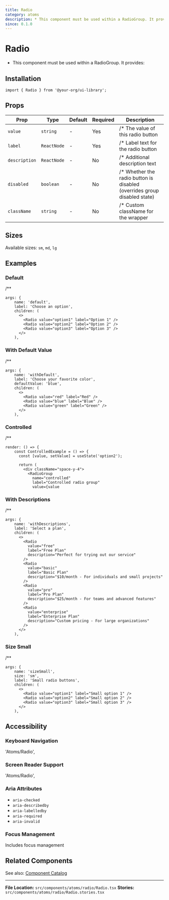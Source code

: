 ```yaml
---
title: Radio
category: atoms
description: * This component must be used within a RadioGroup. It provides:
since: 0.1.0
---
```


# Radio

* This component must be used within a RadioGroup. It provides:

## Installation

```tsx
import { Radio } from '@your-org/ui-library';
```

## Props


| Prop | Type | Default | Required | Description |
|------|------|---------|----------|-------------|
| `value` | `string` | - | Yes | /* The value of this radio button |
| `label` | `ReactNode` | - | Yes | /* Label text for the radio button |
| `description` | `ReactNode` | - | No | /* Additional description text |
| `disabled` | `boolean` | - | No | /* Whether the radio button is disabled (overrides group disabled state) |
| `className` | `string` | - | No | /* Custom className for the wrapper |





## Sizes

Available sizes: `sm`, `md`, `lg`


## Examples


### Default

/**

```tsx
args: {
    name: 'default',
    label: 'Choose an option',
    children: (
      <>
        <Radio value="option1" label="Option 1" />
        <Radio value="option2" label="Option 2" />
        <Radio value="option3" label="Option 3" />
      </>
    ),
```


### With Default Value

/**

```tsx
args: {
    name: 'withDefault',
    label: 'Choose your favorite color',
    defaultValue: 'blue',
    children: (
      <>
        <Radio value="red" label="Red" />
        <Radio value="blue" label="Blue" />
        <Radio value="green" label="Green" />
      </>
    ),
```


### Controlled

/**

```tsx
render: () => {
    const ControlledExample = () => {
      const [value, setValue] = useState('option2');

      return (
        <div className="space-y-4">
          <RadioGroup
            name="controlled"
            label="Controlled radio group"
            value={value
```


### With Descriptions

/**

```tsx
args: {
    name: 'withDescriptions',
    label: 'Select a plan',
    children: (
      <>
        <Radio
          value="free"
          label="Free Plan"
          description="Perfect for trying out our service"
        />
        <Radio
          value="basic"
          label="Basic Plan"
          description="$10/month - For individuals and small projects"
        />
        <Radio
          value="pro"
          label="Pro Plan"
          description="$25/month - For teams and advanced features"
        />
        <Radio
          value="enterprise"
          label="Enterprise Plan"
          description="Custom pricing - For large organizations"
        />
      </>
    ),
```


### Size Small

/**

```tsx
args: {
    name: 'sizeSmall',
    size: 'sm',
    label: 'Small radio buttons',
    children: (
      <>
        <Radio value="option1" label="Small option 1" />
        <Radio value="option2" label="Small option 2" />
        <Radio value="option3" label="Small option 3" />
      </>
    ),
```


## Accessibility

### Keyboard Navigation

'Atoms/Radio',

### Screen Reader Support

'Atoms/Radio',

### Aria Attributes

- `aria-checked`
- `aria-describedby`
- `aria-labelledby`
- `aria-required`
- `aria-invalid`

### Focus Management

Includes focus management



## Related Components

See also: [Component Catalog](../catalog.md)

---

**File Location:** `src/components/atoms/radio/Radio.tsx`
**Stories:** `src/components/atoms/radio/Radio.stories.tsx`
